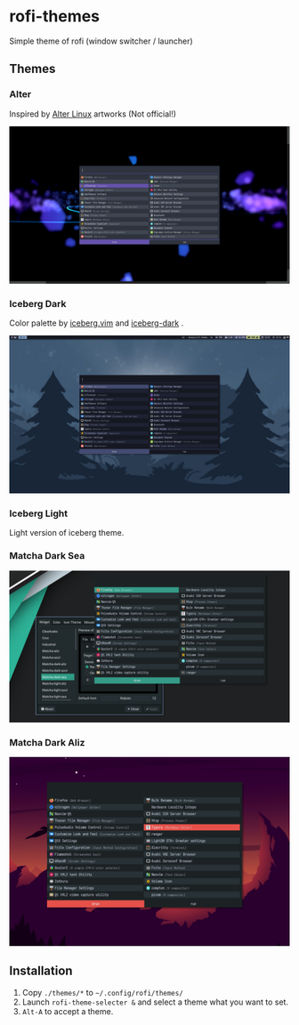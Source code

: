 # rofi-themes

Simple theme of rofi (window switcher / launcher)

## Themes

### Alter

Inspired by [Alter Linux](https://fascode.net/projects/linux/alter/) artworks (Not official!)

<img src="./img/alter.png" alt="Alter" style="zoom:50%;" />

### Iceberg Dark

Color palette by [iceberg.vim](https://github.com/cocopon/iceberg.vim) and [iceberg-dark](https://github.com/gkeep/iceberg-dark) .

<img src="./img/iceberg-dark.png" alt="Iceberg Dark" style="zoom:50%;" />

### Iceberg Light

Light version of iceberg theme.

### Matcha Dark Sea

<img src="./img/matcha-dark-sea.jpg" alt="matcha-dark-sea" style="zoom:50%;" />

### Matcha Dark Aliz

<img src="./img/matcha-dark-aliz.jpg" alt="matcha-dark-aliz" style="zoom:50%;" />

## Installation

1. Copy `./themes/*` to `~/.config/rofi/themes/`
2. Launch `rofi-theme-selecter &` and select a theme what you want to set.
3. `Alt-A` to accept a theme.
